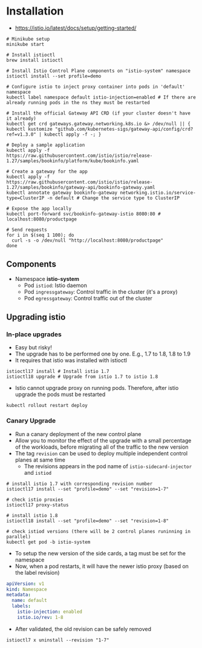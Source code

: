 # Installation

- <https://istio.io/latest/docs/setup/getting-started/>

```shell
# Minikube setup
minikube start

# Install istioctl
brew install istioctl

# Install Istio Control Plane components on "istio-system" namespace
istioctl install --set profile=demo

# Configure istio to inject proxy container into pods in 'default' namespace
kubectl label namespace default istio-injection=enabled # If there are already running pods in the ns they must be restarted

# Install the official Gateway API CRD (if your cluster doesn't have it already)
kubectl get crd gateways.gateway.networking.k8s.io &> /dev/null || { kubectl kustomize "github.com/kubernetes-sigs/gateway-api/config/crd?ref=v1.3.0" | kubectl apply -f -; }
```

```shell
# Deploy a sample application
kubectl apply -f https://raw.githubusercontent.com/istio/istio/release-1.27/samples/bookinfo/platform/kube/bookinfo.yaml

# Create a gateway for the app
kubectl apply -f https://raw.githubusercontent.com/istio/istio/release-1.27/samples/bookinfo/gateway-api/bookinfo-gateway.yaml
kubectl annotate gateway bookinfo-gateway networking.istio.io/service-type=ClusterIP -n default # Change the service type to ClusterIP

# Expose the app locally
kubectl port-forward svc/bookinfo-gateway-istio 8080:80 # localhost:8080/productpage

# Send requests
for i in $(seq 1 100); do
  curl -s -o /dev/null "http://localhost:8080/productpage"
done
```

## Components

- Namespace **istio-system**
  - Pod `istiod`: Istio daemon
  - Pod `ingressgateway`: Control traffic in the cluster (it's a proxy)
  - Pod `egressgateway`: Control traffic out of the cluster

## Upgrading istio

### In-place upgrades

- Easy but risky!
- The upgrade has to be performed one by one. E.g., 1.7 to 1.8, 1.8 to 1.9
- It requires that istio was installed with istioctl

```shell
istioctl17 install # Install istio 1.7
istioctl18 upgrade # Upgrade from istio 1.7 to istio 1.8
```

- Istio cannot upgrade proxy on running pods. Therefore, after istio upgrade the pods must be restarted

```shell
kubectl rollout restart deploy
```

### Canary Upgrade

- Run a canary deployment of the new control plane
- Allow you to monitor the effect of the upgrade with a small percentage of the workloads, before migrating all of the traffic to the new version
- The tag `revision` can be used to deploy multiple independent control planes at same time
  - The revisions appears in the pod name of `istio-sidecard-injector` and `istiod`

```shell
# install istio 1.7 with corresponding revision number
istioctl17 install --set "profile=demo" --set "revision=1-7"

# check istio proxies
istioctl17 proxy-status

# install istio 1.8
istioctl18 install --set "profile=demo" --set "revision=1-8"

# check istiod versions (there will be 2 control planes runinning in parallel)
kubectl get pod -b istio-system
```

- To setup the new version of the side cards, a tag must be set for the namespace
- Now, when a pod restarts, it will have the newer istio proxy (based on the label revision)

```yaml
apiVersion: v1
kind: Namespace
metadata:
  name: default
  labels:
    istio-injection: enabled
    istio.io/rev: 1-8
```

- After validated, the old revision can be safely removed

```shell
istioctl7 x uninstall --revision "1-7"
```
